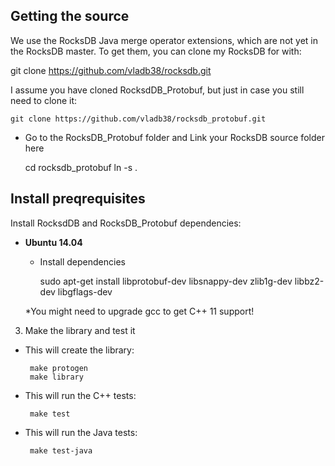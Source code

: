 
## Getting the source

We use the RocksDB Java merge operator extensions, which
are not yet in the RocksDB master. To get them, you can clone
my RocksDB for with:

   git clone https://github.com/vladb38/rocksdb.git

I assume you have cloned RocksdDB_Protobuf, but just in case
you still need to clone it:

    git clone https://github.com/vladb38/rocksdb_protobuf.git

* Go to the RocksDB_Protobuf folder and Link your RocksDB source folder here

     cd rocksdb_protobuf 
     ln -s <your RocksDB source folder> .

## Install preqrequisites

Install RocksdDB and RocksDB_Protobuf dependencies:

* **Ubuntu 14.04**
  * Install dependencies

      sudo apt-get install libprotobuf-dev libsnappy-dev zlib1g-dev libbz2-dev libgflags-dev

   *You might need to upgrade gcc to get C++ 11 support!

3. Make the library and test it

* This will create the library:

       make protogen
       make library

* This will run the C++ tests:

       make test

* This will run the Java tests:

       make test-java
